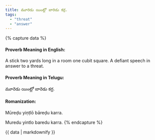 ```yaml
---
title: మూరెడు యింట్లో బారెడు కర్ర.
tags:
  - "threat"
  - "answer"
---
```


{% capture data %}
#### Proverb Meaning in English:
A stick two yards long in a room one cubit square.
A defiant speech in answer to a threat.

#### Proverb Meaning in Telugu:
మూరెడు యింట్లో బారెడు కర్ర.

#### Romanization:
Mūreḍu yiṇṭlō bāreḍu karra.

Muredu yintlo baredu karra.
{% endcapture %}

{{ data | markdownify }}

